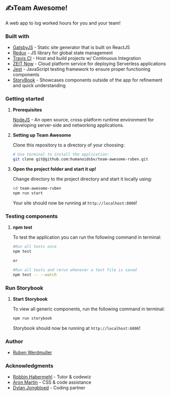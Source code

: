 ## ✍️Team Awesome!

A web app to log worked hours for you and your team!

### Built with

- [GatsbyJS](https://github.com/gatsbyjs/gatsby) - Static site generator that is built on ReactJS
- [Redux](https://redux.js.org/) - JS library for global state management
- [Travis CI](https://travis-ci.org/) - Host and build projects w/ Continuous Integration
- [ZEIT Now](https://zeit.co/now) - Cloud platform service for deploying Serverless applications
- [Jest](https://github.com/facebook/jest) - JavaScript testing framework to ensure proper functioning components
- [StoryBook](https://github.com/storybooks/storybook) - Showcases components outside of the app for refinement and quick understanding

### Getting started

1.  **Prerequisites**

    [NodeJS](https://nodejs.org/en/) - An open source, cross-platform runtime environment for developing server-side and networking applications.

2.  **Setting up Team Awesome**

    Clone this repository to a directory of your choosing:

    ```sh
    # Use terminal to install the application:
    git clone git@github.com:humanoidsbv/team-awesome-ruben.git
    ```

3.  **Open the project folder and start it up!**

    Change directory to the project directory and start it locally using:

    ```sh
    cd team-awesome-ruben
    npm run start
    ```

    Your site should now be running at `http://localhost:8000`!

### Testing components

1.  **npm test**

    To test the application you can run the following command in terminal:

    ```sh
    #Run all tests once
    npm test

    or

    #Run all tests and rerun whenever a test file is saved
    npm test -- --watch
    ```

### Run Storybook

1.  **Start Storybook**

    To view all generic components, run the following command in terminal:

    ```sh
    npm run storybook
    ```

    Storybook should now be running at `http://localhost:6006`!

### Author

- [Ruben Werdmuller](https://github.com/rubenwerdmuller)

### Acknowledgments

- [Robbin Habermehl](https://github.com/RobbinHabermehl) - Tutor & codewiz
- [Aron Martin](http://www.aronmartin.com) - CSS & code assistance
- [Dylan Jongbloed](https://github.com/dylanjongbloed) - Coding partner
